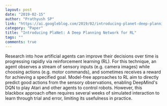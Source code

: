 ```yaml
---
layout: post
date: "2019-02-15"
author: "Prathyush SP"
link: "https://ai.googleblog.com/2019/02/introducing-planet-deep-planning.html"
category: "Paper"
title: "Introducing PlaNet: A Deep Planning Network for RL"
tags: ""
comments: true
---
```

Research into how artificial agents can improve their decisions over time is progressing rapidly via reinforcement learning (RL). For this technique, an agent observes a stream of sensory inputs (e.g. camera images) while choosing actions (e.g. motor commands), and sometimes receives a reward for achieving a specified goal. Model-free approaches to RL aim to directly predict good actions from the sensory observations, enabling DeepMind's DQN to play Atari and other agents to control robots. However, this blackbox approach often requires several weeks of simulated interaction to learn through trial and error, limiting its usefulness in practice.